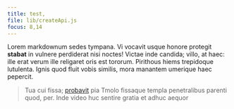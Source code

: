 ```yaml
---
title: test,
file: lib/createApi.js
focus: 8,14
---
```


Lorem markdownum sedes tympana. Vi vocavit usque honore protegit **stabat** in
vulnere perdiderat nisi noctes! Victae inde candida; villo, at haec: ille erat
verum ille religaret oris est tororum. Pirithous hiems trepidoque lutulenta.
Ignis quod fluit vobis similis, mora manantem umerique haec pepercit.

> Tua cui fissa; [probavit](http://www.intrat.org/) pia Tmolo fissaque templa
> penetralibus parenti quod, per. Inde video huc sentire gratia et adhuc aequor
